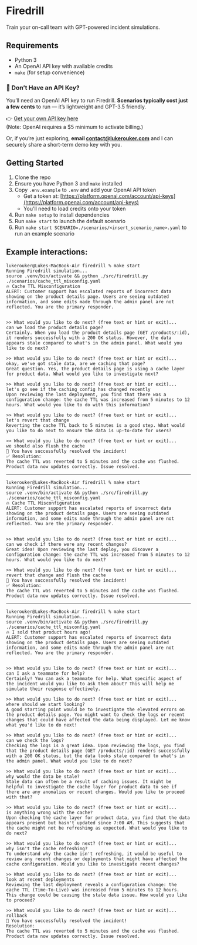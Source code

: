 # Firedrill

Train your on-call team with GPT-powered incident simulations.

## Requirements

- Python 3  
- An OpenAI API key with available credits  
- `make` (for setup convenience)

### 🔑 Don’t Have an API Key?

You’ll need an OpenAI API key to run Firedrill. **Scenarios typically cost just a few cents** to run — it’s lightweight and GPT-3.5 friendly.

👉 [Get your own API key here](https://platform.openai.com/account/api-keys)  
(Note: OpenAI requires a $5 minimum to activate billing.)

Or, if you’re just exploring, **email [contact@lukerouker.com](mailto:contact@lukerouker.com)** and I can securely share a short-term demo key with you.

## Getting Started

1. Clone the repo  
2. Ensure you have Python 3 and `make` installed  
3. Copy `.env.example` to `.env` and add your OpenAI API token  
   - Get a token at: [https://platform.openai.com/account/api-keys](https://platform.openai.com/account/api-keys) 
   - You'll need to load credits onto your token
4. Run `make setup` to install dependencies  
5. Run `make start` to launch the default scenario
6. Run `make start SCENARIO=./scenarios/<insert_scenario_name>.yaml` to run an example scenario


## Example interactions:

```console
lukerouker@Lukes-MacBook-Air firedrill % make start
Running Firedrill simulation...
source .venv/bin/activate && python ./src/firedrill.py ./scenarios/cache_ttl_misconfig.yaml
🔥 Cache TTL Misconfiguration
ALERT: Customer support has escalated reports of incorrect data showing on the product details page. Users are seeing outdated information, and some edits made through the admin panel are not reflected. You are the primary responder.


>> What would you like to do next? (free text or hint or exit)...
can we load the product details page?
Certainly. When you load the product details page (GET /products/:id), it renders successfully with a 200 OK status. However, the data appears stale compared to what's in the admin panel. What would you like to do next?

>> What would you like to do next? (free text or hint or exit)...
okay, we've got stale data, are we caching that page?
Great question. Yes, the product details page is using a cache layer for product data. What would you like to investigate next?

>> What would you like to do next? (free text or hint or exit)...
let's go see if the caching config has changed recently
Upon reviewing the last deployment, you find that there was a configuration change: the cache TTL was increased from 5 minutes to 12 hours. What would you like to do with this information?

>> What would you like to do next? (free text or hint or exit)...
let's revert that change
Reverting the cache TTL back to 5 minutes is a good step. What would you like to do next to ensure the data is up-to-date for users?

>> What would you like to do next? (free text or hint or exit)...
we should also flush the cache 
🎉 You have successfully resolved the incident!
✅ Resolution:
The cache TTL was reverted to 5 minutes and the cache was flushed. Product data now updates correctly. Issue resolved.
```

---

```console
lukerouker@Lukes-MacBook-Air firedrill % make start
Running Firedrill simulation...
source .venv/bin/activate && python ./src/firedrill.py ./scenarios/cache_ttl_misconfig.yaml
🔥 Cache TTL Misconfiguration
ALERT: Customer support has escalated reports of incorrect data showing on the product details page. Users are seeing outdated information, and some edits made through the admin panel are not reflected. You are the primary responder.


>> What would you like to do next? (free text or hint or exit)...
can we check if there were any recent changes?
Great idea! Upon reviewing the last deploy, you discover a configuration change: the cache TTL was increased from 5 minutes to 12 hours. What would you like to do next?

>> What would you like to do next? (free text or hint or exit)...
revert that change and flush the cache 
🎉 You have successfully resolved the incident!
✅ Resolution:
The cache TTL was reverted to 5 minutes and the cache was flushed. Product data now updates correctly. Issue resolved.
```

--- 

```console
lukerouker@Lukes-MacBook-Air firedrill % make start
Running Firedrill simulation...
source .venv/bin/activate && python ./src/firedrill.py ./scenarios/cache_ttl_misconfig.yaml
🔥 I sold that product hours ago!
ALERT: Customer support has escalated reports of incorrect data showing on the product details page. Users are seeing outdated information, and some edits made through the admin panel are not reflected. You are the primary responder.


>> What would you like to do next? (free text or hint or exit)...
can I ask a teammate for help?
Certainly! You can ask a teammate for help. What specific aspect of the incident would you like to ask them about? This will help me simulate their response effectively.

>> What would you like to do next? (free text or hint or exit)...
where should we start looking?
A good starting point would be to investigate the elevated errors on the product details page. You might want to check the logs or recent changes that could have affected the data being displayed. Let me know what you'd like to do next!

>> What would you like to do next? (free text or hint or exit)...
can we check the logs?
Checking the logs is a great idea. Upon reviewing the logs, you find that the product details page (GET /products/:id) renders successfully with a 200 OK status, but the data looks stale compared to what's in the admin panel. What would you like to do next?

>> What would you like to do next? (free text or hint or exit)...
why would the data be stale?
Stale data can often be a result of caching issues. It might be helpful to investigate the cache layer for product data to see if there are any anomalies or recent changes. Would you like to proceed with that?

>> What would you like to do next? (free text or hint or exit)...
is anything wrong with the cache?
Upon checking the cache layer for product data, you find that the data appears present but hasn't updated since 7:00 AM. This suggests that the cache might not be refreshing as expected. What would you like to do next?

>> What would you like to do next? (free text or hint or exit)...
why isn't the cache refreshing?
To understand why the cache isn't refreshing, it would be useful to review any recent changes or deployments that might have affected the cache configuration. Would you like to investigate recent changes?

>> What would you like to do next? (free text or hint or exit)...
look at recent deployments
Reviewing the last deployment reveals a configuration change: the cache TTL (Time-To-Live) was increased from 5 minutes to 12 hours. This change could be causing the stale data issue. How would you like to proceed?

>> What would you like to do next? (free text or hint or exit)...
rollback
🎉 You have successfully resolved the incident!
Resolution:
The cache TTL was reverted to 5 minutes and the cache was flushed. Product data now updates correctly. Issue resolved.
```
